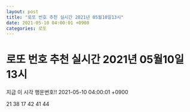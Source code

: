 ```yaml
---
layout: post
title: "로또 번호 추천 실시간 2021년 05월10일13시"
date: 2021-05-10 04:00:01 +0900
categories: 로또
---
```


# 로또 번호 추천 실시간 2021년 05월10일13시

지금 이 시각 행운번호!! 2021-05-10 04:00:01 +0900

 21  38  17  42  41  44 

